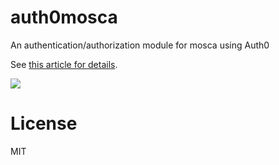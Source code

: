 auth0mosca
==========

An authentication/authorization module for mosca using Auth0

See [this article for details](https://docs.auth0.com/scenarios-mqtt). 

![](https://docs.google.com/drawings/d/1hMahWH3Q0YBs5vT8Ubl-uLgvkcoo5f6Q0crMHbAqi6k/pub?w=854&h=521)


License
=======

MIT
